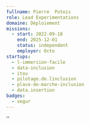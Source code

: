 ```yaml
---
fullname: Pierre  Putois
role: Lead Experimentations
domaine: Déploiement
missions:
  - start: 2022-09-18
    end: 2025-12-01
    status: independent
    employer: Octo
startups:
  - l-immersion-facile
  - data-inclusion
  - itou
  - pilotage.de.linclusion
  - place-de-marche-inclusion
  - data.insertion
badges:
  - segur
---
```

''
